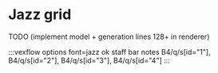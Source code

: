 ---
---

# Jazz grid

TODO (implement model + generation lines 128+ in renderer)

:::vexflow
options font=jazz
  ok
staff 
  bar
    notes
      B4/q/s[id="1"], B4/q/s[id="2"], B4/q/s[id="3"], B4/q/s[id="4"]
:::